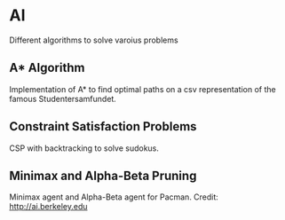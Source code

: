 # AI
Different algorithms to solve varoius problems

## A* Algorithm
Implementation of A* to find optimal paths on a csv representation of the famous Studentersamfundet. 

## Constraint Satisfaction Problems
CSP with backtracking to solve sudokus. 

## Minimax and Alpha-Beta Pruning
Minimax agent and Alpha-Beta agent for Pacman. 
Credit: http://ai.berkeley.edu
